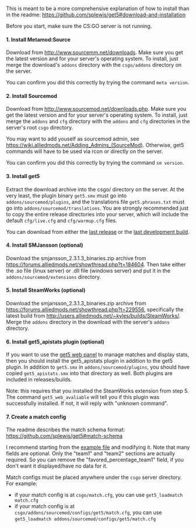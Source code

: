 This is meant to be a more comprehensive explanation of how to install than in the readme: https://github.com/splewis/get5#download-and-installation

Before you start, make sure the CS:GO server is not running.

#### 1. Install Metamod:Source
Download from http://www.sourcemm.net/downloads. Make sure you get the latest version and for your server's operating system. To install, just merge the download's ``addons`` directory with the ``csgo/addons`` directory on the server.

You can confirm you did this correctly by trying the command ``meta version``.

#### 2. Install Sourcemod 
Download from http://www.sourcemod.net/downloads.php. Make sure you get the latest version and for your server's operating system. To install, just merge the ``addons`` and ``cfg`` directory with the ``addons`` and ``cfg`` directories in the server's root ``csgo`` directory.

You may want to add youself as sourcemod admin, see https://wiki.alliedmods.net/Adding_Admins_(SourceMod). Otherwise, get5 commands will have to be used via rcon or directly on the server.

You can confirm you did this correctly by trying the command ``sm version``.

#### 3. Install get5

Extract the download archive into the csgo/ directory on the server. At the very least, the plugin binary ``get5.smx`` must go into ``addons/sourcemod/plugins``, and the translations file ``get5.phrases.txt`` must go into ``addons/sourcemod/translations``. You are strongly recommended just to copy the entire release directories into your server, which will include the default ``cfg/live.cfg`` and ``cfg/warmup.cfg`` files. 

You can download from either the [last release](https://github.com/splewis/get5/releases) or the [last development build](http://ci.splewis.net/job/get5/lastSuccessfulBuild/).

#### 4. Install SMJansson (optional)
Download the smjansson_2.3.1.3_binaries.zip archive from https://forums.alliedmods.net/showthread.php?t=184604. Then take either the .so file (linux server) or .dll file (windows server) and put it in the ``addons/sourcemod/extensions`` directory.

#### 5. Install SteamWorks (optional)
Download the smjansson_2.3.1.3_binaries.zip archive from https://forums.alliedmods.net/showthread.php?t=229556, specifically the latest build from http://users.alliedmods.net/~kyles/builds/SteamWorks/. Merge the ``addons`` directory in the download with the server's ``addons`` directory.

#### 6. Install get5_apistats plugin (optional)
If you want to use the [get5 web panel](https://github.com/splewis/get5-web) to manage matches and display stats, then you should install the get5_apistats plugin in addition to the get5 plugin. In addition to ``get5.smx`` in ``addons/sourcemod/plugins``, you should have copied ``get5_apistats.smx`` into that directory as well. Both plugins are included in releases/builds.

Note: this requires that you installed the SteamWorks extension from step 5. The command ``get5_web_avaliable`` will tell you if this plugin was successfully installed. If not, it will reply with "unknown command".

#### 7. Create a match config

The readme describes the match schema format: https://github.com/splewis/get5#match-schema

I recommend starting from the [example file](https://github.com/splewis/get5/blob/master/configs/get5/example_match.cfg) and modifying it. Note that many fields are optional. Only the "team1" and "team2" sections are actually required. So you can remove the "favored_percentage_team1" field, if you don't want it displayed/have no data for it.

Match configs must be placed anywhere under the ``csgo`` server directory. For example:
- if your match config is at ``csgo/match.cfg``, you can use ``get5_loadmatch match.cfg``
- if your match config is at ``csgo/addons/sourcemod/configs/get5/match.cfg``, you can use ``get5_loadmatch addons/sourcemod/configs/get5/match.cfg``